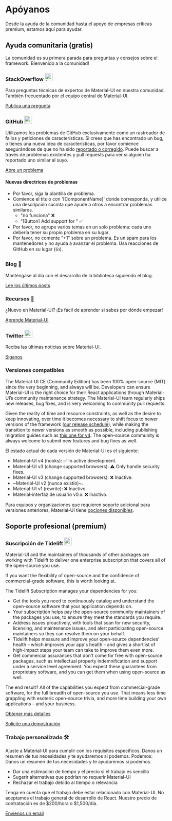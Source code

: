 # Apóyanos

<p class="description">Desde la ayuda de la comunidad hasta el apoyo de empresas críticas premium, estamos aquí para ayudar.</p>

## Ayuda comunitaria (gratis)

La comunidad es su primera parada para preguntas y consejos sobre el framework. Bienvenido a la comunidad!

### StackOverflow <img src="/static/images/logos/stackoverflow.svg" width="24" height="24" alt="Logo de StackOverflow" loading="lazy" />

Para preguntas técnicas de expertos de Material-UI en nuestra comunidad. También frecuentado por el equipo central de Material-UI.

[Publica una pregunta](https://stackoverflow.com/questions/tagged/material-ui)

### GitHub <img src="/static/images/logos/github.svg" width="24" height="24" alt="Logo de GitHub" loading="lazy" />

Utilizamos los problemas de GitHub exclusivamente como un rastreador de fallos y peticiones de características. Si crees que has encontrado un bug, o tienes una nueva idea de características, por favor comience asegurándose de que no ha sido [reportado o corregido](https://github.com/mui-org/material-ui/issues?utf8=%E2%9C%93&q=is%3Aopen+is%3Aclosed). Puede buscar a través de problemas existentes y pull requests para ver si alguien ha reportado uno similar al suyo.

[Abre un problema](https://github.com/mui-org/material-ui/issues/new/choose)

#### Nuevas directrices de problemas

- Por favor, siga la plantilla de problema.
- Comience el título con '[ComponentName]' donde corresponda, y utilice una descripción sucinta que ayude a otros a encontrar problemas similares. 
  - "no funciona" ❌
  - "[Button] Add support for <some feature>" ✅
- Por favor, no agrupe varios temas en un solo problema: cada uno debería tener su propio problema en su lugar.
- Por favor, no comente "+1" sobre un problema. Es un spam para los mantenedores y no ayuda a avanzar el problema. Usa reacciones de GitHub en su lugar (👍).

### Blog 📝

Manténgase al día con el desarrollo de la biblioteca siguiendo el blog.

[Lee los últimos posts](https://medium.com/material-ui/)

### Recursos 📖

¿Nuevo en Material-UI? ¡Es fácil de aprender si sabes por dónde empezar!

[Aprende Material-UI](/getting-started/learn/)

### Twitter <img src="/static/images/logos/twitter.svg" width="24" height="24" alt="Logo de Twitter" loading="lazy" />

Reciba las últimas noticias sobre Material-UI.

[Síganos](https://twitter.com/MaterialUI)

### Versiones compatibles

The Material-UI CE (Community Edition) has been 100% open-source (MIT) since the very beginning, and always will be. Developers can ensure Material-UI is the right choice for their React applications through Material-UI’s community maintenance strategy. The Material-UI team regularly ships new releases, bug fixes, and is very welcoming to community pull requests.

Given the reality of time and resource constraints, as well as the desire to keep innovating, over time it becomes necessary to shift focus to newer versions of the framework ([our release schedule](https://material-ui.com/versions/#release-frequency)), while making the transition to newer versions as smooth as possible, including publishing migration guides such as [this one for v4](/guides/migration-v3/). The open-source community is always welcome to submit new features and bug fixes as well.

El estado actual de cada versión de Material-UI es el siguiente:

- Material-UI v4 (hooks): ✅ In active development.
- Material-UI v3 (change supported browsers): ⚠️ Only handle security fixes.
- Material-UI v3 (change supported browsers): ❌ Inactive.
- ~Material-UI v2 (nunca existió)~.
- Material-UI v1 (rewrite): ❌ Inactivo.
- Material-interfaz de usuario v0.x: ❌ Inactivo.

Para equipos y organizaciones que requieren soporte adicional para versiones anteriores, Material-UI tiene [opciones disponibles](#enterprise).

## Soporte profesional (premium)

### Suscripción de Tidelift <img src="/static/images/logos/tidelift.svg" width="24" height="24" alt="Logo de Tidelift" loading="lazy" />

Material-UI and the maintainers of thousands of other packages are working with Tidelift to deliver one enterprise subscription that covers all of the open-source you use.

If you want the flexibility of open-source and the confidence of commercial-grade software, this is worth looking at.

The Tidelift Subscription manages your dependencies for you:

- Get the tools you need to continuously catalog and understand the open-source software that your application depends on.
- Your subscription helps pay the open-source community maintainers of the packages you use, to ensure they meet the standards you require.
- Address issues proactively, with tools that scan for new security, licensing, and maintenance issues, and alert participating open-source maintainers so they can resolve them on your behalf.
- Tidelift helps measure and improve your open-source dependencies' health – which improves your app's health – and gives a shortlist of high-impact steps your team can take to improve them even more.
- Get commercial assurances that don't come for free with open-source packages, such as intellectual property indemnification and support under a service level agreement. You expect these guarantees from proprietary software, and you can get them when using open-source as well.

The end result? All of the capabilities you expect from commercial-grade software, for the full breadth of open-source you use. That means less time grappling with esoteric open-source trivia, and more time building your own applications – and your business.

<a
  data-ga-event-category="support"
  data-ga-event-action="tidelift"
  href="https://tidelift.com/subscription/pkg/npm-material-ui?utm_source=npm-material-ui&utm_medium=referral&utm_campaign=enterprise"> Obtener más detalles </a>

<a
  data-ga-event-category="support"
  data-ga-event-action="tidelift"
  href="https://tidelift.com/subscription/request-a-demo?utm_source=npm-material-ui&utm_medium=referral&utm_campaign=enterprise"> Solicite una demostración </a>

### Trabajo personalizado 🛠

Ajuste a Material-UI para cumplir con los requisitos específicos. Danos un resumen de tus necesidades y te ayudaremos si podemos. Podemos: Danos un resumen de tus necesidades y te ayudaremos si podemos.

- Dar una estimación de tiempo y el precio si el trabajo es sencillo
- Sugerir alternativas que podrían no requerir Material-UI
- Rechazar el trabajo debido al tiempo o relevancia

Tenga en cuenta que el trabajo debe estar relacionado con Material-UI. No aceptamos el trabajo general de desarrollo de React. Nuestro precio de contratación es de $200/hora o $1,500/día.

[Envíenos un email](mailto:custom-work@material-ui.com)